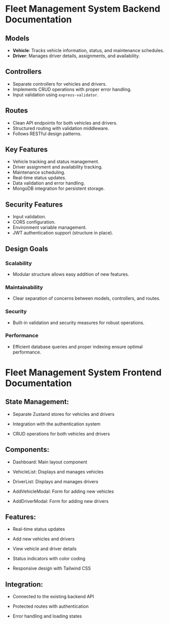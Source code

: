 # Fleet Management System Backend Documentation

## Models

- **Vehicle**: Tracks vehicle information, status, and maintenance schedules.
- **Driver**: Manages driver details, assignments, and availability.

## Controllers

- Separate controllers for vehicles and drivers.
- Implements CRUD operations with proper error handling.
- Input validation using `express-validator`.

## Routes

- Clean API endpoints for both vehicles and drivers.
- Structured routing with validation middleware.
- Follows RESTful design patterns.

## Key Features

- Vehicle tracking and status management.
- Driver assignment and availability tracking.
- Maintenance scheduling.
- Real-time status updates.
- Data validation and error handling.
- MongoDB integration for persistent storage.

## Security Features

- Input validation.
- CORS configuration.
- Environment variable management.
- JWT authentication support (structure in place).

## Design Goals

### Scalability

- Modular structure allows easy addition of new features.

### Maintainability

- Clear separation of concerns between models, controllers, and routes.

### Security

- Built-in validation and security measures for robust operations.

### Performance

- Efficient database queries and proper indexing ensure optimal performance.

# Fleet Management System Frontend Documentation

## State Management:

- Separate Zustand stores for vehicles and drivers

- Integration with the authentication system

- CRUD operations for both vehicles and drivers

## Components:

- Dashboard: Main layout component

- VehicleList: Displays and manages vehicles

- DriverList: Displays and manages drivers

- AddVehicleModal: Form for adding new vehicles

- AddDriverModal: Form for adding new drivers

## Features:

- Real-time status updates

- Add new vehicles and drivers

- View vehicle and driver details

- Status indicators with color coding

- Responsive design with Tailwind CSS

## Integration:

- Connected to the existing backend API

- Protected routes with authentication

- Error handling and loading states
